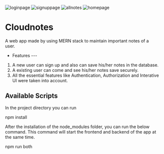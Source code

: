 ![loginpage](https://user-images.githubusercontent.com/111658408/197182166-11c4ee91-99ff-4985-a440-7a832cff96f3.jpg)
![signuppage](https://user-images.githubusercontent.com/111658408/197182230-a9552c14-9af8-49c2-8fa7-34e56fee4188.jpg)
![allnotes](https://user-images.githubusercontent.com/111658408/197182366-b67ec3a4-410e-44f7-a506-11f46618a496.jpg)
![homepage](https://user-images.githubusercontent.com/111658408/197182381-2479f234-3f0e-4e2f-9a50-522e9e25b233.jpg)
# Cloudnotes

A web app made by using MERN stack to maintain important notes of a user.

  * Features ---
  
  1. A new user can sign up and also can save his/her notes in the database.
  2. A existing user can come and see his/her notes save securely.
  3. All the essential features like Authentication, Authorization and Interative UI were taken into account.

## Available Scripts

In the project directory you can run 

npm install 

After the installation of the node_modules folder, you can run the below command.
This command will start the frontend and backend of the app at the same time.

npm run both 

